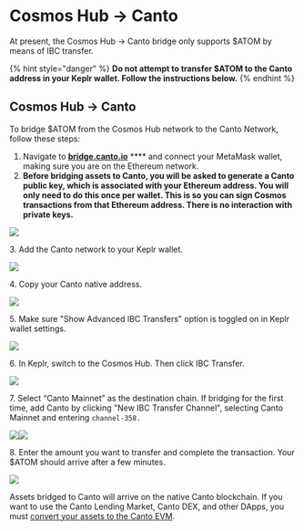 # Cosmos Hub -> Canto

At present, the Cosmos Hub -> Canto bridge only supports $ATOM by means of IBC transfer.

{% hint style="danger" %}
**Do not attempt to transfer $ATOM to the Canto address in your Keplr wallet. Follow the instructions below.**
{% endhint %}

## Cosmos Hub -> Canto

To bridge $ATOM from the Cosmos Hub network to the Canto Network, follow these steps:

1. Navigate to [**bridge.canto.io**](https://bridge.canto.io) **** and connect your MetaMask wallet, making sure you are on the Ethereum network.
2. **Before bridging assets to Canto, you will be asked to generate a Canto public key, which is associated with your Ethereum address. You will only need to do this once per wallet. This is so you can sign Cosmos transactions from that Ethereum address. There is no interaction with private keys.**&#x20;

![](<../../.gitbook/assets/image (30).png>)

3\. Add the Canto network to your Keplr wallet.

![](<../../.gitbook/assets/image (26).png>)

4\. Copy your Canto native address.

![](<../../.gitbook/assets/image (8).png>)

5\. Make sure "Show Advanced IBC Transfers" option is toggled on in Keplr wallet settings.

![](<../../.gitbook/assets/Screen Shot 2022-08-19 at 1.34.54 PM.png>)

6\. In Keplr, switch to the Cosmos Hub. Then click IBC Transfer.

![](<../../.gitbook/assets/image (13).png>)



7\. Select “Canto Mainnet” as the destination chain. If bridging for the first time, add Canto by clicking "New IBC Transfer Channel", selecting Canto Mainnet and entering `channel-358.`

![](<../../.gitbook/assets/image (19).png>)![](<../../.gitbook/assets/image (2).png>)

8\. Enter the amount you want to transfer and complete the transaction. Your $ATOM should arrive after a few minutes.

![](../../.gitbook/assets/image.png)

Assets bridged to Canto will arrive on the native Canto blockchain. If you want to use the Canto Lending Market, Canto DEX, and other DApps, you must [convert your assets to the Canto EVM](../converting-assets.md).


